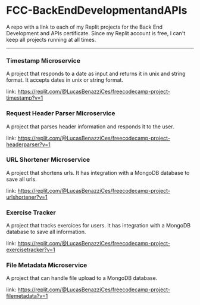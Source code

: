# FCC-BackEndDevelopmentandAPIs
A repo with a link to each of my Replit projects for the Back End Development and APIs certificate.
Since my Replit account is free, I can't keep all projects running at all times.

---

### Timestamp Microservice
A project that responds to a date as input and returns it in unix and string format. It accepts dates in unix or string format.

link: https://replit.com/@LucasBenazziCes/freecodecamp-project-timestamp?v=1

### Request Header Parser Microservice
A project that parses header information and responds it to the user.

link: https://replit.com/@LucasBenazziCes/freecodecamp-project-headerparser?v=1

### URL Shortener Microservice
A project that shortens urls. It has integration with a MongoDB database to save all urls.

link: https://replit.com/@LucasBenazziCes/freecodecamp-project-urlshortener?v=1

### Exercise Tracker
A project that tracks exercices for users. It has integration with a MongoDB database to save all information.

link: https://replit.com/@LucasBenazziCes/freecodecamp-project-exercisetracker?v=1

### File Metadata Microservice
A project that can handle file upload to a MongoDB database.

link: https://replit.com/@LucasBenazziCes/freecodecamp-project-filemetadata?v=1
